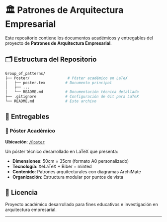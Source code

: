 # 🏛️ Patrones de Arquitectura Empresarial

Este repositorio contiene los documentos académicos y entregables del proyecto de **Patrones de Arquitectura Empresarial**.


## 🗂️ Estructura del Repositorio

```bash
Group_of_patterns/
├── Poster/                 # Póster académico en LaTeX
│   ├── poster.tex         # Documento principal
│   ├── ...
│   └── README.md          # Documentación técnica detallada
├── .gitignore             # Configuración de Git para LaTeX
└── README.md              # Este archivo
```

## 🎯 Entregables

### 📄 Póster Académico

**Ubicación**: [`/Poster`](./Poster)

Un póster técnico desarrollado en LaTeX que presenta:

- **Dimensiones**: 50cm × 35cm (formato A0 personalizado)
- **Tecnología**: XeLaTeX + Biber + minted
- **Contenido**: Patrones arquitecturales con diagramas ArchiMate
- **Organización**: Estructura modular por puntos de vista


## 📄 Licencia

Proyecto académico desarrollado para fines educativos e investigación en arquitectura empresarial.

---